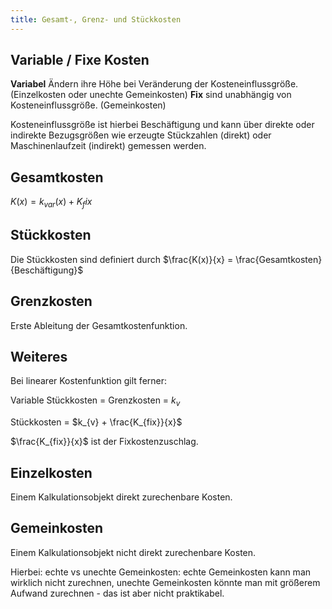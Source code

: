```yaml
---
title: Gesamt-, Grenz- und Stückkosten
---
```

## Variable / Fixe Kosten
**Variabel** Ändern ihre Höhe bei Veränderung der Kosteneinflussgröße. (Einzelkosten oder unechte Gemeinkosten)
**Fix** sind unabhängig von Kosteneinflussgröße. (Gemeinkosten)

Kosteneinflussgröße ist hierbei Beschäftigung und kann über direkte oder indirekte Bezugsgrößen wie erzeugte Stückzahlen (direkt) oder Maschinenlaufzeit (indirekt) gemessen werden.

## Gesamtkosten
$K(x) = k_{var}(x) + K_fix$

## Stückkosten
Die Stückkosten sind definiert durch $\frac{K(x)}{x} = \frac{Gesamtkosten}{Beschäftigung}$

## Grenzkosten
Erste Ableitung der Gesamtkostenfunktion.

## Weiteres
Bei linearer Kostenfunktion gilt ferner:

Variable Stückkosten = Grenzkosten = $k_{v}$

Stückkosten = $k_{v} + \frac{K_{fix}}{x}$

$\frac{K_{fix}}{x}$ ist der Fixkostenzuschlag.

## Einzelkosten
Einem Kalkulationsobjekt direkt zurechenbare Kosten.

## Gemeinkosten
Einem Kalkulationsobjekt nicht direkt zurechenbare Kosten.

Hierbei: echte vs unechte Gemeinkosten: echte Gemeinkosten kann man wirklich nicht zurechnen, unechte Gemeinkosten könnte man mit größerem Aufwand zurechnen - das ist aber nicht praktikabel.
